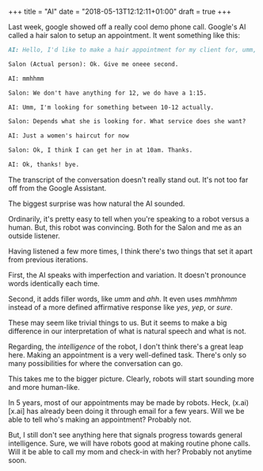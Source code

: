 +++
title = "AI"
date = "2018-05-13T12:12:11+01:00"
draft = true
+++

Last week, google showed off a really cool demo phone call. Google's AI called a hair salon to setup an appointment. It went something like this:

```md
AI: Hello, I'd like to make a hair appointment for my client for, umm, the Wednesday the 7th for 12pm.

Salon (Actual person): Ok. Give me oneee second.

AI: mmhhmm

Salon: We don't have anything for 12, we do have a 1:15.

AI: Umm, I'm looking for something between 10-12 actually.

Salon: Depends what she is looking for. What service does she want?

AI: Just a women's haircut for now

Salon: Ok, I think I can get her in at 10am. Thanks.

AI: Ok, thanks! bye.
```

The transcript of the conversation doesn't really stand out. It's not too far off from the Google Assistant.

The biggest surprise was how natural the AI sounded.

Ordinarily, it's pretty easy to tell when you're speaking to a robot versus a human. But, this robot was convincing. Both for the Salon and me as an outside listener.

Having listened a few more times, I think there's two things that set it apart from previous iterations.

First, the AI speaks with imperfection and variation. It doesn't pronounce words identically each time.

Second, it adds filler words, like _umm_ and _ahh_. It even uses _mmhhmm_ instead of a more defined affirmative response like _yes_, _yep_, or _sure_.

These may seem like trivial things to us. But it seems to make a big difference in our interpretation of what is natural speech and what is not.

Regarding, the _intelligence_ of the robot, I don't think there's a great leap here. Making an appointment is a very well-defined task. There's only so many possibilities for where the conversation can go.

This takes me to the bigger picture. Clearly, robots will start sounding more and more human-like.

In 5 years, most of our appointments may be made by robots. Heck, (x.ai)[x.ai] has already been doing it through email for a few years.
Will we be able to tell who's making an appointment? Probably not.

But, I still don't see anything here that signals progress towards general intelligence. Sure, we will have robots good at making routine phone calls. Will it be able to call my mom and check-in with her? Probably not anytime soon.
